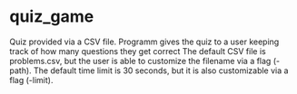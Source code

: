 # quiz_game
Quiz provided via a CSV file. Programm gives the quiz to a user keeping track of how many questions they get correct 
The default CSV file is problems.csv, but the user is able to customize the filename via a flag (-path).
The default time limit is 30 seconds, but it is also customizable via a flag (-limit).
